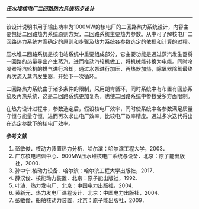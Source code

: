 ***压水堆核电厂二回路热力系统初步设计***

---

该设计说明书用于输出功率为1000MW的核电厂的二回路热力系统设计，内容主要包括二回路热力系统原则方案，二回路系统主要热力参数。从中可了解核电厂二回路热力系统方案确定的原则和步骤及热力系统各参数选定的依据和计算的过程。

压水堆二回路系统是核电站系统中重要组成部分，它主要功能是通过蒸汽发生器将一回路的热量导出产生蒸汽，进而推动汽轮机做工，将机械能转换为电能。同时冷凝器将汽轮机的排气进行冷却，通过水泵进行加压，再热器加热，除氧器除氧最终再次流入蒸汽发生器，开始下一次循环。

二回路热力系统由于诸多条件的限制，采用朗肯循环，同时系统中有布置有回热系统及再热系统，这是二回路系统更加复杂，也使二回路系统中参数受多方面限制。

在热力设计过程中，参数选定后，假设核电厂效率，同时使系统中各参数满足质量守恒与能量守恒，进而再次求出电厂效率，比较电厂效率精度。通过多次迭代得出在选定参数下的核电厂效率。

**参考文献**

1. 彭敏俊．核动力装置热力分析．哈尔滨：哈尔滨工程大学，2003．
2. 广东核电培训中心．900MW压水堆核电厂系统与设备．北京：原子能出版社，2000．
3. 孙中宁.核动力设备．哈尔滨：哈尔滨工程大学出版社，2017．
4. 薛汉俊．核能动力装置．北京：原子能出版社，1992．
5. 叶涛．热力发电厂．北京：中国电力出版社，2004.
6. 黄新元．热力发电厂课程设计．北京：中国电力出版社，2004．
7. 彭敏俊．船舶核动力装置．北京：原子能出版社，2009．
